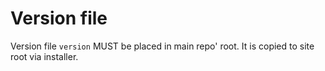 Version file
============

Version file `version` MUST be placed in main repo' root. It is copied to site root
via installer.
